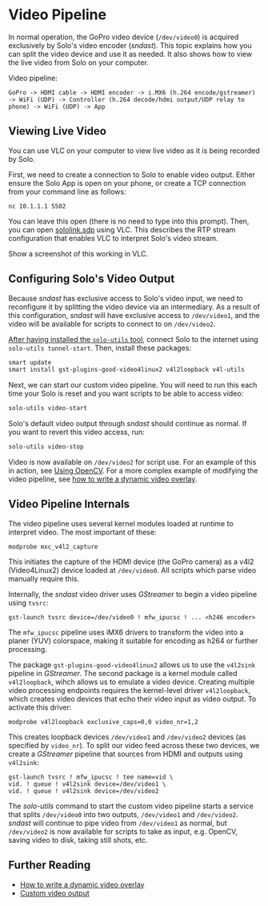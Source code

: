 # Video Pipeline

In normal operation, the GoPro video device (`/dev/video0`) is acquired exclusively by Solo's video encoder (*sndast*). This topic explains how you can split the video device and use it as needed. It also shows how to view the live video from Solo on your computer.

Video pipeline:

```
GoPro -> HDMI cable -> HDMI encoder -> i.MX6 (h.264 encode/gstreamer) -> WiFi (UDP) -> Controller (h.264 decode/hdmi output/UDP relay to phone) -> WiFi (UDP) -> App
```


## Viewing Live Video

You can use VLC on your computer to view live video as it is being recorded by Solo.

First, we need to create a connection to Solo to enable video output. Either ensure the Solo App is open on your phone, or create a TCP connection from your command line as follows:

```
nc 10.1.1.1 5502
```

You can leave this open (there is no need to type into this prompt). Then, you can open [sololink.sdp](https://github.com/3drobotics/solodevguide/blob/master/tools/video/sololink.sdp) using VLC. This describes the RTP stream configuration that enables VLC to interpret Solo's video stream.

<aside class="todo">
Show a screenshot of this working in VLC.
</aside>

## Configuring Solo's Video Output

Because *sndast* has exclusive access to Solo's video input, we need to reconfigure it by splitting the video device via an intermediary. As a result of this configuration, *sndast* will have exclusive access to `/dev/video1`, and the video will be available for scripts to connect to on `/dev/video2`.

[After having installed the `solo-utils` tool](utils.html), connect Solo to the internet using `solo-utils tunnel-start`. Then, install these packages:

```sh
smart update
smart install gst-plugins-good-video4linux2 v4l2loopback v4l-utils
```

Next, we can start our custom video pipeline. You will need to run this each time your Solo is reset and you want scripts to be able to access video:

```sh
solo-utils video-start
```

Solo's default video output through *sndast* should continue as normal. If you want to revert this video access, run:

```sh
solo-utils video-stop
```

Video is now available on `/dev/video2` for script use. For an example of this in action, see [Using OpenCV](example-opencv.html). For a more complex example of modifying the video pipeline, see [how to write a dynamic video overlay](video-overlay.html).

## Video Pipeline Internals

The video pipeline uses several kernel modules loaded at runtime to interpret video. The most important of these:

```
modprobe mxc_v4l2_capture
```

This initiates the capture of the HDMI device (the GoPro camera) as a v4l2 (Video4Linux2) device loaded at `/dev/video0`. All scripts which parse video manually require this.

Internally, the *sndast* video driver uses *GStreamer* to begin a video pipeline using `tvsrc`:

```
gst-launch tvsrc device=/dev/video0 ! mfw_ipucsc ! ... <h246 encoder>
```

The `mfw_ipucsc` pipeline uses iMX6 drivers to transform the video into a planer (YUV) colorspace, making it suitable for encoding as h264 or further processing.


The package `gst-plugins-good-video4linux2` allows us to use the `v4l2sink` pipeline in *GStreamer*.  The second package is a kernel module called `v4l2loopback`, wihch allows us to emulate a video device. Creating multiple video processing endpoints requires the kernel-level driver `v4l2loopback`, which creates video devices that echo their video input as video output. To activate this driver:

```
modprobe v4l2loopback exclusive_caps=0,0 video_nr=1,2
```

This creates loopback devices `/dev/video1` and `/dev/video2` devices (as specified by `video_nr`). To split our video feed across these two devices, we create a *GStreamer* pipeline that sources from HDMI and outputs using `v4l2sink`:

```
gst-launch tvsrc ! mfw_ipucsc ! tee name=vid \
vid. ! queue ! v4l2sink device=/dev/video1 \
vid. ! queue ! v4l2sink device=/dev/video2
```

The *solo-utils* command to start the custom video pipeline starts a service that splits `/dev/video0` into two outputs, `/dev/video1` and `/dev/video2`. *sndast* will continue to pipe video from `/dev/video1` as normal, but `/dev/video2` is now available for scripts to take as input, e.g. OpenCV, saving video to disk, taking still shots, etc.

## Further Reading

* [How to write a dynamic video overlay](video-overlay.html)
* [Custom video output](video-out.html)
